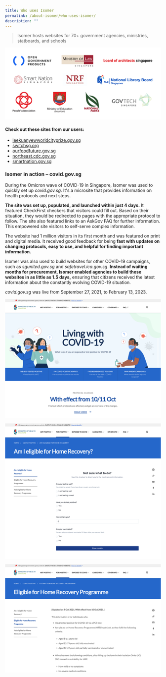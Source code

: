 ```yaml
---
title: Who uses Isomer
permalink: /about-isomer/who-uses-isomer/
description: ""
---
```

> Isomer hosts websites for 70+ government agencies, ministries, statboards, and schools


![Logo wall of Isomer users such as OGP, MLaw and BOA](/images/our%20users_agency%20logos.png)


#### Check out these sites from our users:
- [leekuanyewworldcityprize.gov.sg](https://www.leekuanyewworldcityprize.gov.sg/)
- [switchsg.org](https://www.switchsg.org/)
- [ourfoodfuture.gov.sg](https://www.ourfoodfuture.gov.sg/)
- [northeast.cdc.gov.sg](https://northeast.cdc.gov.sg/)
- [smartnation.gov.sg](https://www.smartnation.gov.sg/)

### Isomer in action – covid.gov.sg
During the Omicron wave of COVID-19 in Singapore, Isomer was used to quickly set up *covid.gov.sg*. It's a microsite that provides information on health protocols and next steps.

**The site was set up, populated, and launched within just 4 days.** It featured CheckFirst checkers that visitors could fill out. Based on their situation, they would be redirected to pages with the appropriate protocol to follow. The site also featured links to an AskGov FAQ for further information. This empowered site visitors to self-serve complex information.

The website had 1 million visitors in its first month and was featured on print and digital media. It received good feedback for being **fast with updates on changing protocols, easy to use, and helpful for finding important information.**

Isomer was also used to build websites for other COVID-19 campaigns, such as *sgunited.gov.sg* and *safetravel.ica.gov.sg*. **Instead of waiting months for procurement, Isomer enabled agencies to build these websites in as little as 1.5 days,** ensuring that citizens received the latest information about the constantly evolving COVID-19 situation.


*covid.gov.sg* was live from September 27, 2021, to February 13, 2023.

![A screenshot of the covid.gov.sg landing page](/images/CovidGovSG/covidgovsg_1.png)

![A screenshot of a checkfirst checker embedded on covid.gov.sg ](/images/CovidGovSG/covidgovsg_2.png)

![A screenshot of the page on Eligibility for the home recovery programme](/images/CovidGovSG/covidgovsg_3.png)